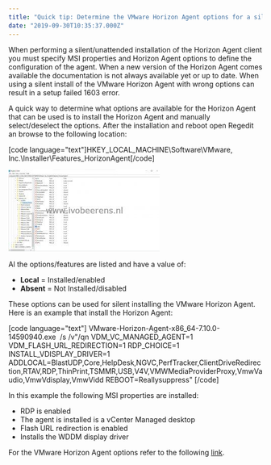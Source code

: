 ```yaml
---
title: "Quick tip: Determine the VMware Horizon Agent options for a silent/unattended installation"
date: "2019-09-30T10:35:37.000Z"
---
```


When performing a silent/unattended installation of the Horizon Agent client you must specify MSI properties and Horizon Agent options to define the configuration of the agent. When a new version of the Horizon Agent comes available the documentation is not always available yet or up to date. When using a silent install of the VMware Horizon Agent with wrong options can result in a setup failed 1603 error.

A quick way to determine what options are available for the Horizon Agent that can be used is to install the Horizon Agent and manually select/deselect the options. After the installation and reboot open Regedit an browse to the following location:

\[code language="text"\]HKEY\_LOCAL\_MACHINE\\Software\\VMware, Inc.\\Installer\\Features\_HorizonAgent\[/code\]

[![](images/Latest-300x162.jpg)](https://www.ivobeerens.nl/wp-content/uploads/2019/09/Latest.jpg)

Al the options/features are listed and have a value of:

- **Local** = Installed/enabled
- **Absent** = Not Installed/disabled

These options can be used for silent installing the VMware Horizon Agent. Here is an example that install the Horizon Agent:

\[code language="text"\] VMware-Horizon-Agent-x86\_64-7.10.0-14590940.exe  /s /v"/qn VDM\_VC\_MANAGED\_AGENT=1 VDM\_FLASH\_URL\_REDIRECTION=1 RDP\_CHOICE=1 INSTALL\_VDISPLAY\_DRIVER=1 ADDLOCAL=BlastUDP,Core,HelpDesk,NGVC,PerfTracker,ClientDriveRedirection,RTAV,RDP,ThinPrint,TSMMR,USB,V4V,VMWMediaProviderProxy,VmwVaudio,VmwVdisplay,VmwVidd REBOOT=Reallysuppress" \[/code\]

In this example the following MSI properties are installed:

- RDP is enabled
- The agent is installed is a vCenter Managed desktop
- Flash URL redirection is enabled
- Installs the WDDM display driver

For the VMware Horizon Agent options refer to the following [link](https://docs.vmware.com/en/VMware-Horizon-7/7.10/horizon-published-desktops-applications/GUID-3096DA8B-034B-435B-877E-5D2B18672A95.html?hWord=N4IghgNiBcIM4EsIFMB2AXABA1d2QjHQQHtUQBfIA).
